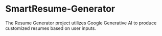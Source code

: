 # SmartResume-Generator
The Resume Generator project utilizes Google Generative AI to produce customized resumes based on user inputs. 
